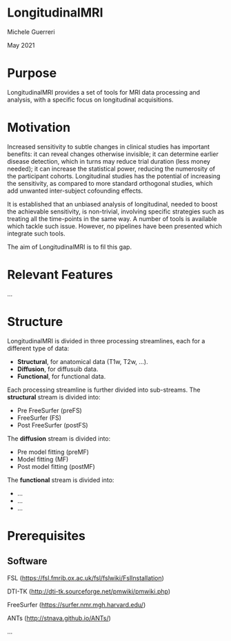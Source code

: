 LongitudinalMRI
===============
Michele Guerreri

May 2021

Purpose
=======

LongitudinalMRI provides a set of tools for MRI data processing and analysis, with a specific focus on longitudinal acquisitions.

Motivation
==========

Increased sensitivity to subtle changes in clinical studies has important benefits: it can reveal changes otherwise invisible; it can determine earlier disease detection, which in turns may reduce trial duration (less money needed); it can increase the statistical power, reducing the numerosity of the participant cohorts. 
Longitudinal studies has the potential of increasing the sensitivity, as compared to more standard orthogonal studies, which add unwanted inter-subject cofounding effects.

It is established that an unbiased analysis of longitudinal, needed to boost the achievable sensitivity, is non-trivial, involving specific strategies such as treating all the time-points in the same way.
A number of tools is available which tackle such issue.
However, no pipelines have been presented which integrate such tools.

The aim of LongitudinalMRI is to fil this gap.  

Relevant Features
=================

...

Structure
=========

LongitudinalMRI is divided in three processing streamlines, each for a different type of data:
* **Structural**, for anatomical data (T1w, T2w, ...).
*  **Diffusion**, for diffusuib data.
*   **Functional**, for functional data.

Each processing streamline is further divided into sub-streams.
The **structural** stream is divided into:
* Pre FreeSurfer (preFS)
* FreeSurfer (FS)
* Post FreeSurfer (postFS)

The **diffusion** stream is divided into:
* Pre model fitting (preMF)
* Model fitting (MF)
* Post model fitting (postMF)

The **functional** stream is divided into:
* ...
* ...
* ...



Prerequisites
=============

Software
--------

FSL (https://fsl.fmrib.ox.ac.uk/fsl/fslwiki/FslInstallation)

DTI-TK (http://dti-tk.sourceforge.net/pmwiki/pmwiki.php)

FreeSurfer (https://surfer.nmr.mgh.harvard.edu/)

ANTs (http://stnava.github.io/ANTs/)

...

